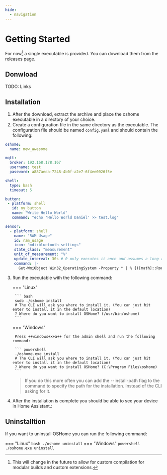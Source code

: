 ```yaml
---
hide:
  - navigation
---
```


# Getting Started

For now[^1] a single executable is provided. You can download them from the releases page.

## Donwload

TODO: Links

## Installation

1. After the download, extract the archive and place the oshome executable in a directory of your choice.
2. Create a configuration file in the same directory as the executable. The configuration file should be named `config.yaml` and should contain the following:
```yaml
oshome:
  name: new_awesome

mqtt: 
  broker: 192.168.178.167
  username: test
  password: a887aeda-7248-4b0f-a2e7-6f4ee0026f5e

shell: 
  type: bash
  timeout: 5

button: 
 - platform: shell
   id: my_button
   name: "Write Hello World"
   command: "echo 'Hello World Daniel' >> test.log"

sensor:
  - platform: shell
    name: "RAM Usage"
    id: ram_usage
    icon: "mdi:bluetooth-settings"
    state_class: "measurement"
    unit_of_measurement: "%"
    update_interval: 30s # 0 only executes it once and assumes a long running processes.
    command: |-
      Get-WmiObject Win32_OperatingSystem -Property * | % {([math]::Round(($_.FreePhysicalMemory)/$_.totalvisiblememorysize,2))}
```

3. Run the executable with the following command:

    === "Linux"

        ``` bash
        sudo ./oshome install
        # The CLI will ask you where to install it. (You can just hit enter to install it in the default location)
        ? Where do you want to install OSHome? (/usr/bin/oshome)
        ```

    === "Windows"

        Press ++windows+x+a++ for the admin shell and run the following command:

        ``` powershell
        ./oshome.exe install
        # The CLI will ask you where to install it. (You can just hit enter to install it in the default location)
        ? Where do you want to install OSHome? (C:\Program Files\oshome)
        ```

    > If you do this more often you can add the --install-path flag to the command to specify the path for the installation. Instead of the CLI asking for it.

4. After the installation is complete you should be able to see your device in Home Assistant.:

## Uninstalltion

If you want to uninstall OSHome you can run the following command:

=== "Linux"
    ``` bash
    ./oshome uninstall
    ```
=== "Windows"
    ``` powershell
    ./oshome.exe uninstall
    ```


[^1]: This will change in the future to allow for custom compilation for modular builds and custom extensions.
